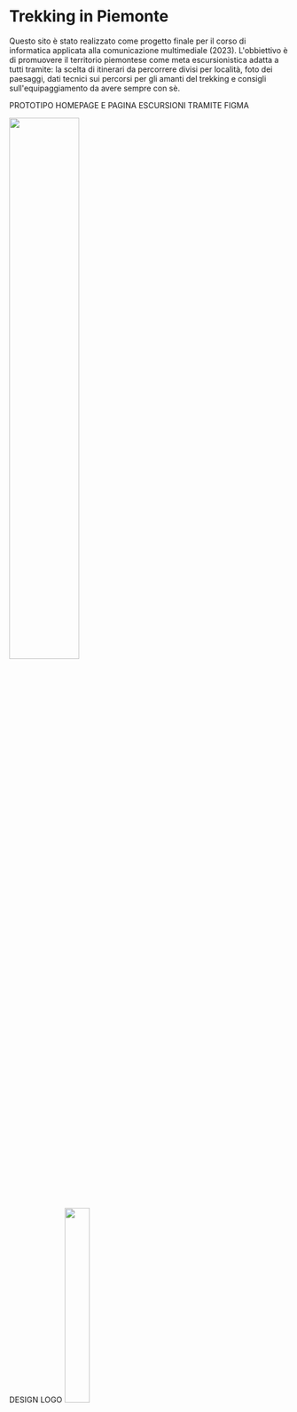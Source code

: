 # Trekking in Piemonte
Questo sito è stato realizzato come progetto finale per il corso di informatica applicata alla comunicazione multimediale (2023). 
L'obbiettivo è di promuovere il territorio piemontese come meta escursionistica adatta a tutti tramite: la scelta di itinerari da percorrere divisi per località, foto dei paesaggi, dati tecnici sui percorsi per gli amanti del trekking e consigli sull'equipaggiamento da avere sempre con sè. 

PROTOTIPO HOMEPAGE E PAGINA ESCURSIONI TRAMITE FIGMA

<img src="https://github.com/alessiaespositomar/Trekking_in_Piemonte/assets/128999656/e07e1a60-51ee-419e-a5dd-65de6da257a0.jpg" width=50% height=50%>


DESIGN LOGO
<img src="https://github.com/alessiaespositomar/Trekking_in_Piemonte/assets/128999656/9202aa1c-561f-4333-8c0e-09c57b78a5e3.png" width=30% height=30%>
